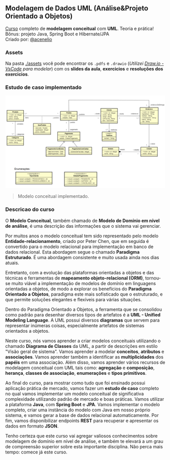 ## Modelagem de Dados UML (Análise&Projeto Orientado a Objetos)
[Curso](https://www.udemy.com/course/uml-diagrama-de-classes/) completo de **modelagem conceitual** com **UML**. Teoria e prática! Bônus: projeto Java, Spring Boot e Hibernate/JPA  
Criado por: [@acenelio](https://github.com/acenelio)

### Assets
Na pasta [./assets](./assets) você pode encontrar os `.pdfs` e `.drawio` (*Utilizei [Draw.io - VsCode](https://marketplace.visualstudio.com/items?itemName=hediet.vscode-drawio) para modelar*) com os **slides da aula**, **exercicios** e **resoluções dos exercicios**.

### Estudo de caso implementado
![Imagem com o modelo conceitual desenvolvido](./assets/modelo_conceitual.png)
> Modelo conceitual implementado.

### Descricao do curso
O **Modelo Conceitual**, também chamado de **Modelo de Domínio em nível de análise**, é uma descrição das informações que o sistema vai gerenciar. 

Por muitos anos o modelo conceitual tem sido representado pelo modelo **Entidade-relacionamento**, criado por Peter Chen, que em seguida é convertido para o modelo relacional para implementação em banco de dados relacional. Esta abordagem segue o chamado **Paradigma Estruturado**. É uma abordagem consistente e muito usada ainda nos dias atuais.

Entretanto, com a evolução das plataformas orientadas a objetos e das técnicas e ferramentas de **mapeamento objeto-relacional (ORM)**, tornou-se muito viável a implementação de modelos de domínio em linguagens orientadas a objetos, de modo a explorar os benefícios do **Paradigma Orientado a Objetos**, paradigma este mais sofisticado que o estruturado, e que permite soluções elegantes e flexíveis para várias situações.

Dentro do Paradigma Orientado a Objetos, a ferramenta que se consolidou como padrão para desenhar diversos tipos de artefatos é a **UML - Unified Modeling Language**. A UML possui diversos **diagramas** que servem para representar inúmeras coisas, especialmente artefatos de sistemas orientados a objetos.

Neste curso, nós vamos aprender a criar modelos conceituais utilizando o chamado **Diagrama de Classes** da UML, a partir de descrições em estilo "Visão geral de sistema". Vamos aprender a modelar **conceitos**, **atributos** e **associações**. Vamos aprender também a identificar as **multiplicidades** dos **papéis** em uma associação. Além disso, vamos aprender vários recursos de modelagem conceitual com UML tais como: **agregação** e **composição**, **herança**, **classes de associação**, **enumerações** e **tipos primitivos**.

Ao final do curso, para mostrar como tudo que foi ensinado possui aplicação prática de mercado, vamos fazer um **estudo de caso** completo no qual vamos implementar um modelo conceitual de significativa complexidade utilizando padrão de mercado e boas práticas. Vamos utilizar a plataforma **Java**, com **Spring Boot** e **JPA**. Vamos implementar o modelo completo, criar uma instância do modelo com Java em nosso próprio sistema, e vamos gerar a base de dados relacional automaticamente. Por fim, vamos disponibilizar endpoints **REST** para recuperar e apresentar os dados em formato **JSON**.

Tenho certeza que este curso vai agregar valiosos conhecimentos sobre modelagem de domínio em nível de análise, e também te elevará a um grau de compreensão superior sobre esta importante disciplina. Não perca mais tempo: comece já este curso.
